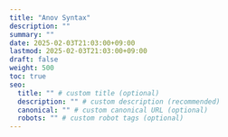 ```yaml
---
title: "Anov Syntax"
description: ""
summary: ""
date: 2025-02-03T21:03:00+09:00
lastmod: 2025-02-03T21:03:00+09:00
draft: false
weight: 500
toc: true
seo:
  title: "" # custom title (optional)
  description: "" # custom description (recommended)
  canonical: "" # custom canonical URL (optional)
  robots: "" # custom robot tags (optional)
---
```


